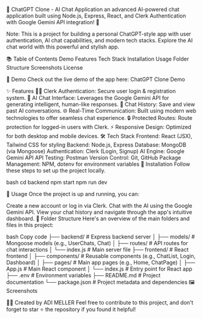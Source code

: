 🧠 ChatGPT Clone - AI Chat Application
an advanced AI-powered chat application built using Node.js, Express, React, and Clerk Authentication with Google Gemini API integration! 🚀

Note: This is a project for building a personal ChatGPT-style app with user authentication, AI chat capabilities, and modern tech stacks. Explore the AI chat world with this powerful and stylish app.


📚 Table of Contents
Demo
Features
Tech Stack
Installation
Usage
Folder Structure
Screenshots
License

🌟 Demo
Check out the live demo of the app here: ChatGPT Clone Demo

✨ Features
🧑‍💻 Clerk Authentication: Secure user login & registration system.
🤖 AI Chat Interface: Leverages the Google Gemini API for generating intelligent, human-like responses.
💬 Chat History: Save and view past AI conversations.
🌐 Real-Time Communication: Built using modern web technologies to offer seamless chat experience.
🔒 Protected Routes: Route protection for logged-in users with Clerk.
⚡ Responsive Design: Optimized for both desktop and mobile devices.
🛠️ Tech Stack
Frontend: React (JSX), Tailwind CSS for styling
Backend: Node.js, Express
Database: MongoDB (via Mongoose)
Authentication: Clerk (Login, Signup)
AI Engine: Google Gemini API
API Testing: Postman
Version Control: Git, GitHub
Package Management: NPM, dotenv for environment variables
🚀 Installation
Follow these steps to set up the project locally.

bash
cd backend
npm start
npm run dev

📖 Usage
Once the project is up and running, you can:

Create a new account or log in via Clerk.
Chat with the AI using the Google Gemini API.
View your chat history and navigate through the app's intuitive dashboard.
📂 Folder Structure
Here's an overview of the main folders and files in this project:

bash
Copy code
├── backend/               # Express backend server
│   ├── models/            # Mongoose models (e.g., UserChats, Chat)
│   ├── routes/            # API routes for chat interactions
│   └── index.js           # Main server file
├── frontend/              # React frontend
│   ├── components/        # Reusable components (e.g., ChatList, Login, Dashboard)
│   ├── pages/             # Main app pages (e.g., Home, ChatPage)
│   ├── App.js             # Main React component
│   └── index.js           # Entry point for React app
├── .env                   # Environment variables
├── README.md              # Project documentation
└── package.json           # Project metadata and dependencies
🖼️ Screenshots

👨‍💻 Created by ADI MELLER
Feel free to contribute to this project, and don't forget to star ⭐ the repository if you found it helpful!

